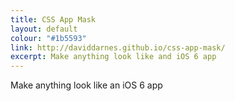 ```yaml
---
title: CSS App Mask
layout: default
colour: "#1b5593"
link: http://daviddarnes.github.io/css-app-mask/
excerpt: Make anything look like and iOS 6 app
---
```


Make anything look like an iOS 6 app
